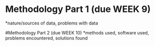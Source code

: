 # Methodology Part 1  (due WEEK 9)
*nature/sources of data, problems with data 



#Methodology Part 2 (due WEEK 10)
*methods used, software used, problems encountered, solutions found 

